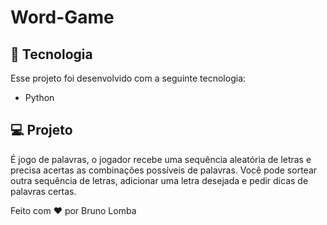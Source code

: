 # Word-Game

## 🚀 Tecnologia

Esse projeto foi desenvolvido com a seguinte tecnologia:

- Python

## 💻 Projeto

É jogo de palavras, o jogador recebe uma sequência aleatória de letras e precisa acertas as combinações possíveis de palavras.
Você pode sortear outra sequência de letras, adicionar uma letra desejada e pedir dicas de palavras certas.

Feito com ♥ por Bruno Lomba
